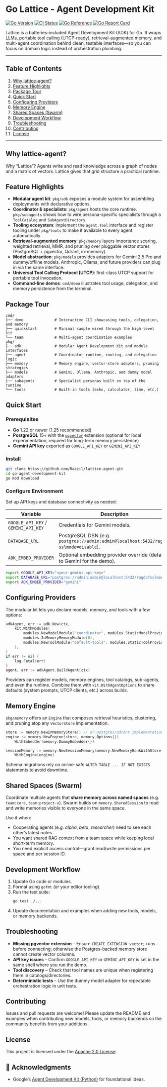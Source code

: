 # Go Lattice - Agent Development Kit

[![Go Version](https://img.shields.io/badge/Go-1.25-00ADD8?logo=go&logoColor=white)](https://go.dev/dl/)
[![CI Status](https://github.com/Raezil/lattice-agent/actions/workflows/go.yml/badge.svg)](https://github.com/Raezil/lattice-agent/actions/workflows/go.yml)
[![Go Reference](https://pkg.go.dev/badge/github.com/Raezil/lattice-agent.svg)](https://pkg.go.dev/github.com/Raezil/lattice-agent)
[![Go Report Card](https://goreportcard.com/badge/github.com/Raezil/lattice-agent)](https://goreportcard.com/report/github.com/Raezil/lattice-agent)

Lattice is a batteries-included Agent Development Kit (ADK) for Go. It wraps LLMs, portable tool calling (UTCP-ready), retrieval-augmented memory, and multi-agent coordination behind clean, testable interfaces—so you can focus on domain logic instead of orchestration plumbing.

---

## Table of Contents
1. [Why lattice-agent?](#why-lattice-agent)
2. [Feature Highlights](#feature-highlights)
3. [Package Tour](#package-tour)
4. [Quick Start](#quick-start)
5. [Configuring Providers](#configuring-providers)
6. [Memory Engine](#memory-engine)
7. [Shared Spaces (Swarm)](#shared-spaces-swarm)
8. [Development Workflow](#development-workflow)
9. [Troubleshooting](#troubleshooting)
10. [Contributing](#contributing)
11. [License](#license)

---

## Why lattice-agent?

Why “Lattice”? Agents write and read knowledge across a graph of nodes and a matrix of vectors. Lattice gives that grid structure a practical runtime.

## Feature Highlights
- **Modular agent kit**: `pkg/adk` exposes a module system for assembling deployments with declarative
  options.
- **Coordinator & specialists**: `pkg/agent` hosts the core runtime. `pkg/subagents` shows how to wire
  persona-specific specialists through a `ToolCatalog` and `SubAgentDirectory`.
- **Tooling ecosystem**: implement the `agent.Tool` interface and register tooling under `pkg/tools` to
  make it available to every agent automatically.
- **Retrieval-augmented memory**: `pkg/memory` layers importance scoring, weighted retrieval, MMR, and
  pruning over pluggable vector stores (PostgreSQL + pgvector, Qdrant, in-memory).
- **Model abstraction**: `pkg/models` provides adapters for Gemini 2.5 Pro and dummy/offline models.
  Anthropic, Ollama, and future providers can plug in via the same interface.
- **Universal Tool Calling Protocol (UTCP)**: first-class UTCP support for portable tool invocation.
- **Command-line demos**: `cmd/demo` illustrates tool usage, delegation, and memory persistence from
  the terminal.

## Package Tour
```
cmd/
├── demo              # Interactive CLI showcasing tools, delegation, and memory
├── quickstart        # Minimal sample wired through the high-level kit
└── team              # Multi-agent coordination examples
pkg/
├── adk               # Modular Agent Development Kit and module interfaces
├── agent             # Coordinator runtime, routing, and delegation logic
├── memory            # Memory engine, vector-store adapters, pruning strategies
├── models            # Gemini, Ollama, Anthropic, and dummy model adapters
├── subagents         # Specialist personas built on top of the runtime
└── tools             # Built-in tools (echo, calculator, time, etc.)
```

## Quick Start
### Prerequisites
- **Go** 1.22 or newer (1.25 recommended)
- **PostgreSQL** 15+ with the [`pgvector`](https://github.com/pgvector/pgvector) extension (optional
  for local experimentation, required for long-term memory persistence)
- **Gemini API key** exported as `GOOGLE_API_KEY` or `GEMINI_API_KEY`

### Install
```bash
git clone https://github.com/Raezil/lattice-agent.git
cd go-agent-development-kit
go mod download
```

### Configure Environment
Set up API keys and database connectivity as needed:

| Variable | Description |
| --- | --- |
| `GOOGLE_API_KEY` / `GEMINI_API_KEY` | Credentials for Gemini models. |
| `DATABASE_URL` | PostgreSQL DSN (e.g. `postgres://admin:admin@localhost:5432/ragdb?sslmode=disable`). |
| `ADK_EMBED_PROVIDER` | Optional embedding provider override (defaults to Gemini for the demo). |

```bash
export GOOGLE_API_KEY="<your-gemini-api-key>"
export DATABASE_URL="postgres://admin:admin@localhost:5432/ragdb?sslmode=disable"
export ADK_EMBED_PROVIDER="gemini"
```

## Configuring Providers
The modular kit lets you declare models, memory, and tools with a few options:

```go
adkAgent, err := adk.New(ctx,
    kit.WithModules(
        modules.NewModelModule("coordinator", modules.StaticModelProvider(models.NewDummyLLM("Coordinator:"))),
        modules.InMemoryMemoryModule(8),
        modules.NewToolModule("default-tools", modules.StaticToolProvider([]agent.Tool{&tools.EchoTool{}}, nil)),
    ),
)
if err != nil {
    log.Fatal(err)
}
agent, err := adkAgent.BuildAgent(ctx)
```

Providers can register models, memory engines, tool catalogs, sub-agents, and even the runtime. Combine
them with `kit.WithAgentOptions` to share defaults (system prompts, UTCP clients, etc.) across builds.

## Memory Engine
`pkg/memory` offers an `Engine` that composes retrieval heuristics, clustering, and pruning atop any
`VectorStore` implementation.

```go
store := memory.NewInMemoryStore() // or postgres/qdrant implementation
engine := memory.NewEngine(store, memory.Options{}).
    WithEmbedder(memory.DummyEmbedder{})

sessionMemory := memory.NewSessionMemory(memory.NewMemoryBankWithStore(store), 8).
    WithEngine(engine)
```

Schema migrations rely on online-safe `ALTER TABLE ... IF NOT EXISTS` statements to avoid downtime.

## Shared Spaces (Swarm)
Coordinate multiple agents that **share memory across named spaces** (e.g. `team:core`, `team:project-x`).
Swarm builds on `memory.SharedSession` to read and write memories visible to everyone in the same space.

Use it when:
- Cooperating agents (e.g. *alpha*, *beta*, *researcher*) need to see each other’s latest notes.
- You want shared RAG context from a team space while keeping local short-term memory.
- You need explicit access control—grant read/write permissions per space and per session ID.

## Development Workflow
1. Update Go code or modules.
2. Format using `gofmt` (or your editor tooling).
3. Run the test suite:
   ```bash
   go test ./...
   ```
4. Update documentation and examples when adding new tools, models, or memory backends.

## Troubleshooting
- **Missing pgvector extension** – Ensure `CREATE EXTENSION vector;` runs before connecting; otherwise
  the Postgres-backed memory store cannot create vector columns.
- **API key issues** – Confirm `GOOGLE_API_KEY` or `GEMINI_API_KEY` is set in the same shell where you
  run the demo.
- **Tool discovery** – Check that tool names are unique when registering them in catalogs/directories.
- **Deterministic tests** – Use the dummy model adapter for repeatable orchestration logic in unit tests.

## Contributing
Issues and pull requests are welcome! Please update the README and examples when contributing new
models, tools, or memory backends so the community benefits from your additions.

## License
This project is licensed under the [Apache 2.0 License](./LICENSE).

## 🙏 Acknowledgments
- Google’s [Agent Development Kit (Python)](https://github.com/google/adk-python) for foundational ideas.
